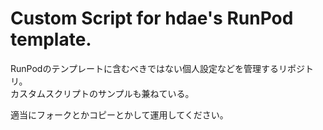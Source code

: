 # Custom Script for hdae's RunPod template.

RunPodのテンプレートに含むべきではない個人設定などを管理するリポジトリ。\
カスタムスクリプトのサンプルも兼ねている。

適当にフォークとかコピーとかして運用してください。

